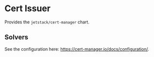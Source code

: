 # Cert Issuer

Provides the `jetstack/cert-manager` chart.

## Solvers

See the configuration here: https://cert-manager.io/docs/configuration/.